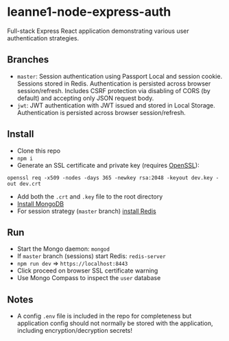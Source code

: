 # leanne1-node-express-auth

Full-stack Express React application demonstrating various user authentication strategies.

## Branches

- `master`: Session authentication using Passport Local and session cookie. Sessions stored in Redis. Authentication is persisted across browser session/refresh. Includes CSRF protection via disabling of CORS (by default) and accepting only JSON request body.
- `jwt`: JWT authentication with JWT issued and stored in Local Storage. Authentication is persisted across browser session/refresh.


## Install

- Clone this repo
- `npm i`
- Generate an SSL certificate and private key (requires [OpenSSL](https://www.openssl.org/)):
```
openssl req -x509 -nodes -days 365 -newkey rsa:2048 -keyout dev.key -out dev.crt
```
- Add both the `.crt` and `.key` file to the root directory
- [Install MongoDB](https://docs.mongodb.com/manual/tutorial/install-mongodb-on-os-x/)
- For session strategy (`master` branch) [install Redis](https://1upnote.me/post/2018/06/install-config-redis-on-mac-homebrew/)

## Run
- Start the Mongo daemon: `mongod`
- If `master` branch (sessions) start Redis: `redis-server`
- `npm run dev` => `https://localhost:8443`
- Click proceed on browser SSL certificate warning
- Use Mongo Compass to inspect the `user` database


## Notes

- A config `.env` file is included in the repo for completeness but application config should not
normally be stored with the application, including encryption/decryption secrets!
